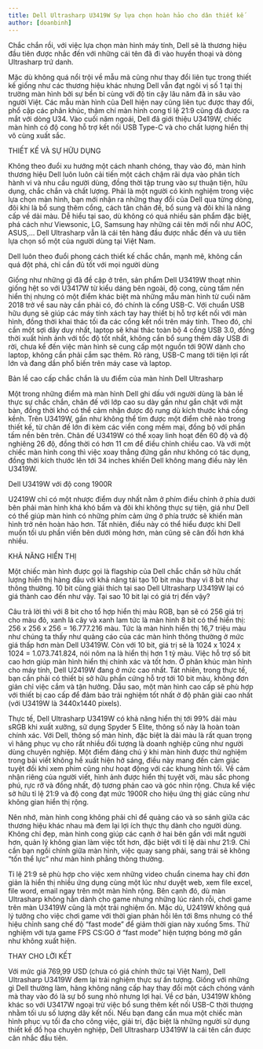 ```yaml
---
title: Dell Ultrasharp U3419W Sự lựa chọn hoàn hảo cho dân thiết kế
author: [doanbinh]
---
```


Chắc chắn rồi, với việc lựa chọn màn hình máy tính, Dell sẽ là thương hiệu đầu tiên được nhắc đến với những cái tên đã đi vào huyền thoại và dòng Ultrasharp trứ danh.

Mặc dù không quá nổi trội về mẫu mã cũng như thay đổi liên tục trong thiết kế giống như các thương hiệu khác nhưng Dell vẫn đạt ngôi vị số 1 tại thị trường màn hình bởi sự bền bỉ cùng với độ tin cậy lâu năm đã in sâu vào người Việt. Các mẫu màn hình của Dell hiện nay cũng liên tục được thay đổi, phổ cập các phân khúc, thậm chí màn hình cong tỉ lệ 21:9 cũng đã được ra mắt với dòng U34. Vào cuối năm ngoái, Dell đã giới thiệu U3419W, chiếc màn hình có độ cong hỗ trợ kết nối USB Type-C và cho chất lượng hiển thị vô cùng xuất sắc.

THIẾT KẾ VÀ SỰ HỮU DỤNG

Không theo đuổi xu hướng một cách nhanh chóng, thay vào đó, màn hình thương hiệu Dell luôn luôn cải tiến một cách chậm rãi dựa vào phân tích hành vi và nhu cầu người dùng, đồng thời tập trung vào sự thuận tiện, hữu dụng, chắc chắn và chất lượng. Phải là một người có kinh nghiệm trong việc lựa chọn màn hình, bạn mới nhận ra những thay đổi của Dell qua từng dòng, đôi khi là bổ sung thêm cổng, cách tân chân đế, bổ sung và đôi khi là nâng cấp về dải màu. Dễ hiểu tại sao, dù không có quá nhiều sản phẩm đặc biệt, phá cách như Viewsonic, LG, Samsung hay những cái tên mới nổi như AOC, ASUS,… Dell Ultrasharp vẫn là cái tên hàng đầu được nhắc đến và ưu tiên lựa chọn số một của người dùng tại Việt Nam.

Dell luôn theo đuổi phong cách thiết kế chắc chắn, mạnh mẽ, không cần quá đột phá, chỉ cần đủ tốt với mọi người dùng

Giống như những gì đã đề cập ở trên, sản phẩm Dell U3419W thoạt nhìn giống hệt so với U3417W từ kiểu dáng bên ngoài, độ cong, cùng tấm nền hiển thị nhưng có một điểm khác biệt mà những mẫu màn hình từ cuối năm 2018 trở về sau này cần phải có, đó chính là cổng USB-C. Với chuẩn USB hữu dụng sẽ giúp các máy tính xách tay hay thiết bị hỗ trợ kết nối với màn hình, đồng thời khai thác tối đa các cổng kết nối trên máy tính. Theo đó, chỉ cần một sợi dây duy nhất, laptop sẽ khai thác toàn bộ 4 cổng USB 3.0, đồng thời xuất hình ảnh với tốc độ tốt nhất, không cần bổ sung thêm dây USB đi rời, chưa kể đến việc màn hình sẽ cung cấp một nguồn tới 90W dành cho laptop, không cần phải cắm sạc thêm. Rõ ràng, USB-C mang tới tiện lợi rất lớn và đang dần phổ biến trên máy case và laptop.

Bản lề cao cấp chắc chắn là ưu điểm của màn hình Dell Ultrasharp

Một trong những điểm mà màn hình Dell ghi dấu với người dùng là bản lề thực sự chắc chắn, chân đế với lớp cao su dày gần như gắn chặt với mặt bàn, đồng thời khó có thể cảm nhận được độ rung dù kích thước khá cồng kềnh. Trên U3419W, gần như không thể tìm được một điểm chê nào trong thiết kế, từ chân đế lớn đi kèm các viền cong mềm mại, đồng bộ với phần tấm nền bên trên. Chân đế U3419W có thể xoay linh hoạt đến 60 độ và độ nghiêng 26 độ, đồng thời có hơn 11 cm để điều chỉnh chiều cao. Và với một chiếc màn hình cong thì việc xoay thẳng đứng gần như không có tác dụng, đồng thời kích thước lên tới 34 inches khiến Dell không mang điều này lên U3419W.

Dell U3419W với độ cong 1900R

U2419W chỉ có một nhược điểm duy nhất nằm ở phím điều chỉnh ở phía dưới bên phải màn hình khá khó bấm và đôi khi không thực sự tiện, giá như Dell có thể giúp màn hình có những phím cảm ứng ở phía trước sẽ khiến màn hình trở nên hoàn hảo hơn. Tất nhiên, điều này có thể hiểu được khi Dell muốn tối ưu phần viền bên dưới mỏng hơn, màn cũng sẽ cân đối hơn khá nhiều.


KHẢ NĂNG HIỂN THỊ

Một chiếc màn hình được gọi là flagship của Dell chắc chắn sở hữu chất lượng hiển thị hàng đầu với khả năng tái tạo 10 bit màu thay vì 8 bit như thông thường. 10 bit cũng giải thích tại sao Dell Ultrasharp U3419W lại có giá thành cao đến như vậy. Tại sao 10 bit lại có giá trị đến vậy?


Câu trả lời thì với 8 bit cho tổ hợp hiển thị màu RGB, bạn sẽ có 256 giá trị cho màu đỏ, xanh lá cây và xanh lam tức là màn hình 8 bit có thể hiển thị: 256 x 256 x 256 = 16.777.216 màu. Tức là màn hình hiển thị 16,7 triệu màu như chúng ta thấy như quảng cáo của các màn hình thông thường ở mức giá thấp hơn màn Dell U3419W. Còn với 10 bit, giá trị sẽ là 1024 x 1024 x 1024 = 1.073.741.824, nói nôm na là hiển thị hơn 1 tỷ màu. Việc hỗ trợ số bit cao hơn giúp màn hình hiển thị chính xác và tốt hơn. Ở phân khúc màn hình cho máy tính, Dell U2419W đang ở mức cao nhất. Tát nhiên, trong thực tế, bạn cần phải có thiết bị sở hữu phần cứng hỗ trợ tới 10 bit màu, không đơn giản chỉ việc cắm và tận hưởng. Dẫu sao, một màn hình cao cấp sẽ phù hợp với thiết bị cao cấp để đảm bảo trải nghiệm tốt nhất ở độ phân giải cao nhất (với U3419W là 3440x1440 pixels).

Thực tế, Dell Ultrasharp U3419W có khả năng hiển thị tới 99% dải màu sRGB khi xuất xưởng, sử dụng Spyder 5 Elite, thông số này là hoàn toàn chính xác. Với Dell, thông số màn hình, đặc biệt là dải màu là rất quan trọng vì hãng phục vụ cho rất nhiều đối tượng là doanh nghiệp cũng như người dùng chuyên nghiệp. Một điểm đáng chú ý khi màn hình được thử nghiệm trong bài viết không hề xuất hiện hở sáng, điều này mang đến cảm giác tuyệt đối khi xem phim cũng như hoạt động với các khung hình tối. Về cảm nhận riêng của người viết, hình ảnh được hiển thị tuyệt vời, màu sắc phong phú, rực rỡ và đồng nhất, độ tương phản cao và góc nhìn rộng. Chưa kể việc sở hữu tỉ lệ 21:9 và độ cong đạt mức 1900R cho hiệu ứng thị giác cũng như không gian hiển thị rộng.


Nên nhớ, màn hình cong không phải chỉ để quảng cáo và so sánh giữa các thương hiệu khác nhau mà đem lại lợi ích thực thụ dành cho người dùng. Không chỉ đẹp, màn hình cong giúp các cạnh ở hai bên gần với mắt người hơn, quản lý không gian làm việc tốt hơn, đặc biệt với tỉ lệ dài như 21:9. Chỉ cần bạn ngồi chính giữa màn hình, việc quay sang phải, sang trái sẽ không “tốn thể lực” như màn hình phẳng thông thường.

Tỉ lệ 21:9 sẽ phù hợp cho việc xem những video chuẩn cinema hay chỉ đơn giản là hiển thị nhiều ứng dụng cùng một lúc như duyệt web, xem file excel, file word, email ngay trên một màn hình rộng. Bên cạnh đó, dù màn Ultrasharp không hẳn dành cho game nhưng những lúc rảnh rỗi, chơi game trên màn U3419W cũng là một trải nghiệm ổn. Mặc dù, U2419W không quá lý tưởng cho việc chơi game với thời gian phản hồi lên tới 8ms nhưng có thể hiệu chỉnh sang chế độ “fast mode” để giảm thời gian này xuống 5ms. Thử nghiệm với tựa game FPS CS:GO ở “fast mode” hiện tượng bóng mờ gần như không xuất hiện.

THAY CHO LỜI KẾT

Với mức giá 769,99 USD (chưa có giá chính thức tại Việt Nam), Dell Ultrasharp U3419W đem lại trải nghiệm thực sự ấn tượng. Giống với những gì Dell thường làm, hãng không nâng cấp hay thay đổi một cách chóng vánh mà thay vào đó là sự bổ sung nhỏ nhưng lợi hại. Về cơ bản, U3419W không khác so với U3417W ngoại trừ việc bổ sung thêm kết nối USB-C thời thượng nhằm tối ưu số lượng dây kết nối. Nếu bạn đang cần mua một chiếc màn hình phục vụ tối đa cho công việc, giải trí, đặc biệt là những người sử dụng thiết kế đồ họa chuyên nghiệp, Dell Ultrasharp U3419W là cái tên cần được cân nhắc đầu tiên.
